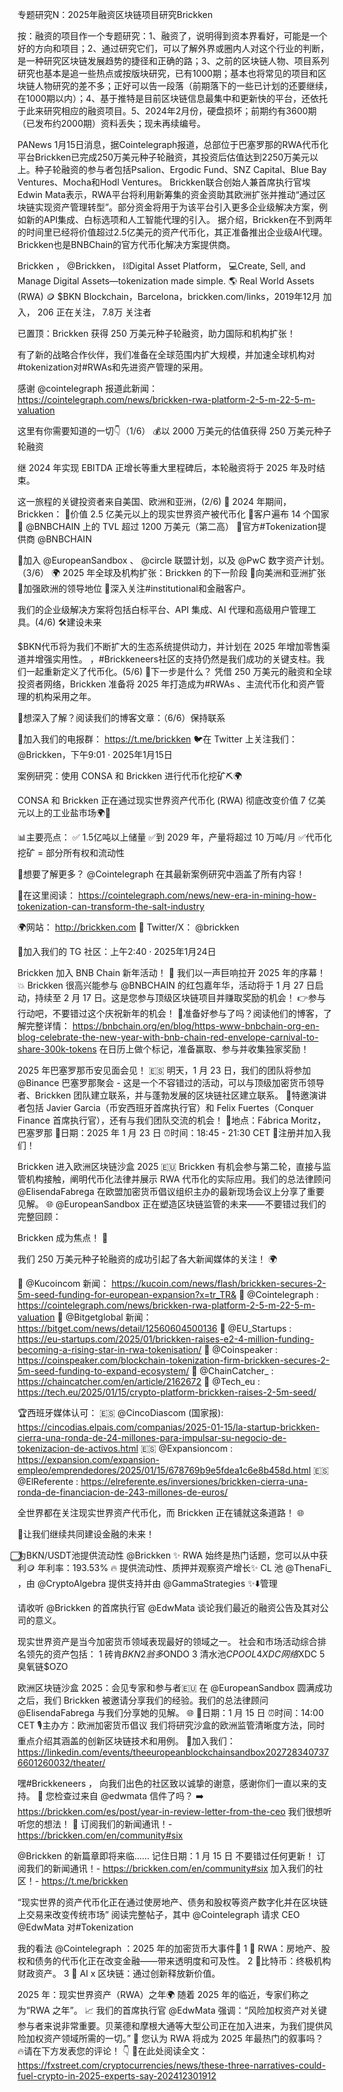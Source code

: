 专题研究N：2025年融资区块链项目研究Brickken

按：融资的项目作一个专题研究：1、融资了，说明得到资本界看好，可能是一个好的方向和项目；2、通过研究它们，可以了解外界或圈内人对这个行业的判断，是一种研究区块链发展趋势的捷径和正确的路；3、之前的区块链人物、项目系列研究也基本是追一些热点或按版块研究，已有1000期；基本也将常见的项目和区块链人物研究的差不多；正好可以告一段落（前期落下的一些已计划的还要继续，在1000期以内）；4、基于推特是目前区块链信息最集中和更新快的平台，还依托于此来研究相应的融资项目。5、2024年2月份，硬盘损坏；前期约有3600期（已发布约2000期）资料丢失；现未再续编号。

PANews 1月15日消息，据Cointelegraph报道，总部位于巴塞罗那的RWA代币化平台Brickken已完成250万美元种子轮融资，其投资后估值达到2250万美元以上。种子轮融资的参与者包括Psalion、Ergodic Fund、SNZ Capital、Blue Bay Ventures、Mocha和Hodl Ventures。
Brickken联合创始人兼首席执行官埃Edwin Mata表示，RWA平台将利用新筹集的资金资助其欧洲扩张并推动“通过区块链实现资产管理转型”。部分资金将用于为该平台引入更多企业级解决方案，例如新的API集成、白标选项和人工智能代理的引入。
据介绍，Brickken在不到两年的时间里已经将价值超过2.5亿美元的资产代币化，其正准备推出企业级AI代理。Brickken也是BNBChain的官方代币化解决方案提供商。

Brickken
，
@Brickken，
⛓️Digital Asset Platform，
💻Create, Sell, and Manage Digital Assets—tokenization made simple.
🌎 Real World Assets (RWA)
🪙 $BKN
Blockchain，Barcelona，brickken.com/links，2019年12月 加入，
206 正在关注，
7.8万 关注者


已置顶：Brickken 获得 250 万美元种子轮融资，助力国际和机构扩张！

有了新的战略合作伙伴，我们准备在全球范围内扩大规模，并加速全球机构对#tokenization对#RWAs和先进资产管理的采用。

感谢
@cointelegraph
报道此新闻：
https://cointelegraph.com/news/brickken-rwa-platform-2-5-m-22-5-m-valuation

这里有你需要知道的一切👇（1/6） 💰以 2000 万美元的估值获得 250 万美元种子轮融资

继 2024 年实现 EBITDA 正增长等重大里程碑后，本轮融资将于 2025 年及时结束。

这一旅程的关键投资者来自美国、欧洲和亚洲，(2/6) 🌟 2024 年期间，Brickken：
🔹价值 2.5 亿美元以上的现实世界资产被代币化
🔹客户遍布 14 个国家
🔹 
@BNBCHAIN
上的 TVL 超过 1200 万美元（第二高）
🔹官方#Tokenization提供商
@BNBCHAIN

🔹加入
@EuropeanSandbox
 、 
@circle
联盟计划，以及
@PwC
数字资产计划。（3/6） 🌍 2025 年全球及机构扩张：Brickken 的下一阶段
🔹向美洲和亚洲扩张
🔹加强欧洲的领导地位
🔹深入关注#institutional和金融客户。

我们的企业级解决方案将包括白标平台、API 集成、AI 代理和高级用户管理工具。(4/6) 🛠️建设未来

$BKN代币将为我们不断扩大的生态系统提供动力，并计划在 2025 年增加零售渠道并增强实用性。
，#Brickkeneers社区的支持仍然是我们成功的关键支柱。我们一起重新定义了代币化。(5/6) 🌟下一步是什么？
凭借 250 万美元的融资和全球投资者网络，Brickken 准备将 2025 年打造成为#RWAs 、主流代币化和资产管理的机构采用之年。

🔗想深入了解？阅读我们的博客文章：（6/6）保持联系

💬加入我们的电报群： https://t.me/brickken
🐦在 Twitter 上关注我们： 
@Brickken，下午9:01 · 2025年1月15日

案例研究：使用 CONSA 和 Brickken 进行代币化挖矿⛏️🌍

CONSA 和 Brickken 正在通过现实世界资产代币化 (RWA) 彻底改变价值 7 亿美元以上的工业盐市场🌍🔗

📊主要亮点：
✅ 1.5亿吨以上储量
✅到 2029 年，产量将超过 10 万吨/月
✅代币化挖矿 = 部分所有权和流动性

🔎想要了解更多？ 
@Cointelegraph
在其最新案例研究中涵盖了所有内容！

📖在这里阅读： https://cointelegraph.com/news/new-era-in-mining-how-tokenization-can-transform-the-salt-industry

🌍网站： http://brickken.com
📢 Twitter/X： 
@brickken

📩加入我们的 TG 社区：上午2:40 · 2025年1月24日

Brickken 加入 BNB Chain 新年活动！ 🎉
我们以一声巨响拉开 2025 年的序幕！ 💥 Brickken 很高兴能参与
@BNBCHAIN
的红包嘉年华，活动将于 1 月 27 日启动，持续至 2 月 17 日。这是您参与顶级区块链项目并赚取奖励的机会！
👉参与行动吧，不要错过这个庆祝新年的机会！
🚀准备好参与了吗？阅读他们的博客，了解完整详情： https://bnbchain.org/en/blog/https-www-bnbchain-org-en-blog-celebrate-the-new-year-with-bnb-chain-red-envelope-carnival-to-share-300k-tokens
在日历上做个标记，准备赢取、参与并收集独家奖励！ 

2025 年巴塞罗那币安见面会见！ 🇪🇸
明天，1 月 23 日，我们的团队将参加
@Binance
巴塞罗那聚会 - 这是一个不容错过的活动，可以与顶级加密货币领导者、Brickken 团队建立联系，并与蓬勃发展的区块链社区建立联系。
📢特邀演讲者包括 Javier Garcia（币安西班牙首席执行官）和 Felix Fuertes（Conquer Finance 首席执行官），还有与我们团队交流的机会！
📍地点：Fábrica Moritz，巴塞罗那
📅日期：2025 年 1 月 23 日
⏰时间：18:45 - 21:30 CET
📩注册并加入我们！

Brickken 进入欧洲区块链沙盒 2025 🇪🇺
Brickken 有机会参与第二轮，直接与监管机构接触，阐明代币化法律并展示 RWA 代币化的实际应用。我们的总法律顾问
@ElisendaFabrega
在欧盟加密货币倡议组织主办的最新现场会议上分享了重要见解。 🌐
@EuropeanSandbox
正在塑造区块链监管的未来——不要错过我们的完整回顾：

Brickken 成为焦点！ 📰

我们 250 万美元种子轮融资的成功引起了各大新闻媒体的关注！ 🌍

🔹 
@Kucoincom
新闻： https://kucoin.com/news/flash/brickken-secures-2-5m-seed-funding-for-european-expansion?x=tr_TR&
🔹 
@Cointelegraph
 : https://cointelegraph.com/news/brickken-rwa-platform-2-5-m-22-5-m-valuation
🔹 
@Bitgetglobal
新闻： https://bitget.com/news/detail/12560604500136
🔹 
@EU_Startups
 : https://eu-startups.com/2025/01/brickken-raises-e2-4-million-funding-becoming-a-rising-star-in-rwa-tokenisation/
🔹 
@Coinspeaker
 : https://coinspeaker.com/blockchain-tokenization-firm-brickken-secures-2-5m-seed-funding-to-expand-ecosystem/
🔹 
@ChainCatcher_
 : https://chaincatcher.com/en/article/2162672
🔹 
@Tech_eu
 : https://tech.eu/2025/01/15/crypto-platform-brickken-raises-2-5m-seed/

🏆西班牙媒体认可：
🇪🇸 
@CincoDiascom
 (国家报): https://cincodias.elpais.com/companias/2025-01-15/la-startup-brickken-cierra-una-ronda-de-24-millones-para-impulsar-su-negocio-de-tokenizacion-de-activos.html
🇪🇸 
@Expansioncom
 : https://expansion.com/expansion-empleo/emprendedores/2025/01/15/678769b9e5fdea1c6e8b458d.html
🇪🇸 
@ElReferente
 : https://elreferente.es/inversiones/brickken-cierra-una-ronda-de-financiacion-de-243-millones-de-euros/

全世界都在关注现实世界资产代币化，而 Brickken 正在铺就这条道路！ 🌐

💬让我们继续共同建设金融的未来！

⃣为BKN/USDT池提供流动性
@Brickken
 ✨
RWA 始终是热门话题，您可以从中获利🪙
年利率：193.53% 🔥
提供流动性、质押并观察资产增长✨
CL 池
@ThenaFi_
 ，由
@CryptoAlgebra
提供支持并由
@GammaStrategies
 ✨⬇️管理


请收听
@Brickken
的首席执行官
@EdwMata
谈论我们最近的融资公告及其对公司的意义。

现实世界资产是当今加密货币领域表现最好的领域之一。
社会和市场活动综合排名领先的资产包括：
1 砖肯$BKN
2 翁多$ONDO
3 清水池$CPOOL
4 XDC 网络$XDC
5 臭氧链$OZO

欧洲区块链沙盒 2025：会见专家和参与者🇪🇺
在
@EuropeanSandbox
圆满成功之后，我们 Brickken 被邀请分享我们的经验。我们的总法律顾问
@ElisendaFabrega
与我们分享她的见解。 🌐
📅日期：1 月 15 日
⏰时间：14:00 CET
🎙主办方：欧洲加密货币倡议
我们将研究沙盒的欧洲监管清晰度方法，同时重点介绍其涵盖的创新区块链技术和用例。
🔗加入我们： https://linkedin.com/events/theeuropeanblockchainsandbox2027283407376601260032/theater/

嘿#Brickkeneers ，
向我们出色的社区致以诚挚的谢意，感谢你们一直以来的支持。 🙌
您检查过来自
@edwmata
信件了吗？
➡️ https://brickken.com/es/post/year-in-review-letter-from-the-ceo
我们很想听听您的想法！ 📝
订阅我们的新闻通讯！- https://brickken.com/en/community#six

@Brickken
的新篇章即将来临……
记住日期：1 月 15 日
不要错过任何更新！
订阅我们的新闻通讯！- https://brickken.com/en/community#six
加入我们的社区！- https://t.me/brickken

“现实世界的资产代币化正在通过使房地产、债务和股权等资产数字化并在区块链上交易来改变传统市场”
阅读完整帖子，其中
@Cointelegraph
请求 CEO 
@EdwMata
对#Tokenization 

我的看法
@Cointelegraph
 ：2025 年的加密货币大事件🚀
1 ⃣ RWA：房地产、股权和债务的代币化正在改变金融——带来透明度和可及性。
2 ⃣比特币：终极机构财政资产。
3 ⃣ AI x 区块链：通过创新释放新价值。

2025 年：现实世界资产（RWA）之年🌍
随着 2025 年的临近，专家们称之为“RWA 之年”。 📈
我们的首席执行官
@EdwMata
强调：“风险加权资产对关键参与者来说非常重要。贝莱德和摩根大通等大型公司正在加入进来，为我们提供风险加权资产领域所需的一切。” 💼
您认为 RWA 将成为 2025 年最热门的叙事吗？ 🔥请在下方发表您的评论！ 👇
🔗在此处阅读全文： https://fxstreet.com/cryptocurrencies/news/these-three-narratives-could-fuel-crypto-in-2025-experts-say-202412301912


